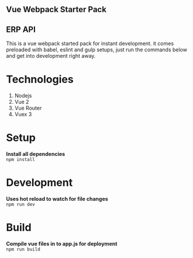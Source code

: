 ## Vue Webpack Starter Pack

## ERP API
This is a vue webpack started pack for instant development. it comes preloaded with babel, eslint and gulp setups, just run the commands below and get into development right away.

# Technologies
1. Nodejs
2. Vue 2
3. Vue Router
4. Vuex 3

# Setup
**Install all dependencies**
<br>
    ```
    npm install
    ```
<br>

# Development
**Uses hot reload to watch for file changes**
<br>
    ```
    npm run dev
    ```
<br>

# Build
**Compile vue files in to app.js for deployment**
<br>
    ```
    npm run build
    ```
<br>
